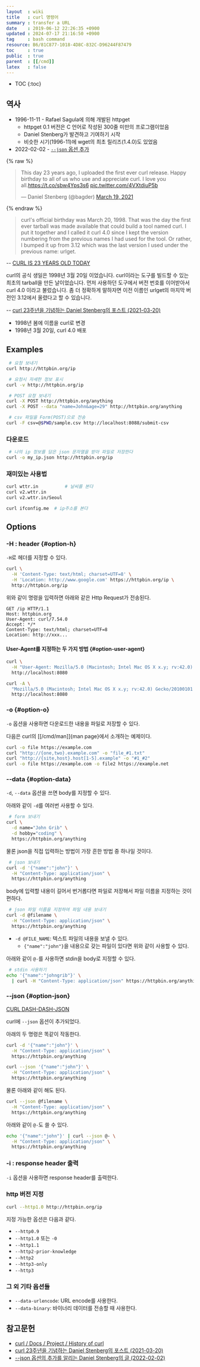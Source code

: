 ```yaml
---
layout  : wiki
title   : curl 명령어
summary : transfer a URL
date    : 2019-06-12 22:26:35 +0900
updated : 2024-07-17 21:16:50 +0900
tag     : bash command
resource: B6/81C877-1018-4D8C-832C-D96244F87479
toc     : true
public  : true
parent  : [[/cmd]]
latex   : false
---
```

* TOC
{:toc}

## 역사

- 1996-11-11 - Rafael Sagula에 의해 개발된 httpget
    - httpget 0.1 버전은 C 언어로 작성된 300줄 미만의 프로그램이었음
    - Daniel Stenberg가 발견하고 기여하기 시작
    - 비슷한 시기(1996-11)에 wget의 최초 릴리즈(1.4.0)도 있었음
- 2022-02-02 - [`--json` 옵션 추가]( https://daniel.haxx.se/blog/2022/02/02/curl-dash-dash-json/ )

{% raw %}
<blockquote class="twitter-tweet"><p lang="en" dir="ltr">This day 23 years ago, I uploaded the first ever curl release. Happy birthday to all of us who use and appreciate curl. I love you all.<a href="https://t.co/sbw4Yps3s6">https://t.co/sbw4Yps3s6</a> <a href="https://t.co/4VXtdiuP5b">pic.twitter.com/4VXtdiuP5b</a></p>&mdash; Daniel Stenberg (@bagder) <a href="https://twitter.com/bagder/status/1373047807876153349?ref_src=twsrc%5Etfw">March 19, 2021</a></blockquote> <script async src="https://platform.twitter.com/widgets.js" charset="utf-8"></script>
{% endraw %}

> curl's official birthday was March 20, 1998. That was the day the first ever tarball was made available that could build a tool named curl. I put it together and I called it curl 4.0 since I kept the version numbering from the previous names I had used for the tool. Or rather, I bumped it up from 3.12 which was the last version I used under the previous name: urlget.
>
-- [CURL IS 23 YEARS OLD TODAY]( https://daniel.haxx.se/blog/2021/03/20/curl-is-23-years-old-today/ )
>
curl의 공식 생일은 1998년 3월 20일 이었습니다. curl이라는 도구를 빌드할 수 있는 최초의 tarball을 만든 날이었습니다. 먼저 사용하던 도구에서 버전 번호를 이어받아서 curl 4.0 이라고 불렀습니다. 좀 더 정확하게 말하자면 이전 이름인 urlget의 마지막 버전인 3.12에서 올렸다고 할 수 있습니다.
>
-- [curl 23주년을 기념하는 Daniel Stenberg의 포스트 (2021-03-20)]( https://daniel.haxx.se/blog/2021/03/20/curl-is-23-years-old-today/ )

- 1998년 봄에 이름을 curl로 변경
- 1998년 3월 20일, curl 4.0 배포

## Examples
```sh
 # 요청 보내기
curl http://httpbin.org/ip

 # 요청시 자세한 정보 표시
curl -v http://httpbin.org/ip
```

```sh
 # POST 요청 보내기
curl -X POST http://httpbin.org/anything
curl -X POST --data "name=John&age=29" http://httpbin.org/anything

 # csv 파일을 Form(POST)으로 전송
curl -F csv=@$PWD/sample.csv http://localhost:8088/submit-csv
```

### 다운로드
```sh
 # 나의 ip 정보를 담은 json 문자열을 받아 파일로 저장한다
curl -o my_ip.json http://httpbin.org/ip
```

### 재미있는 사용법
```sh
curl wttr.in          # 날씨를 본다
curl v2.wttr.in
curl v2.wttr.in/Seoul

curl ifconfig.me  # ip주소를 본다
```

## Options

### -H : header {#option-h}

`-H`로 헤더를 지정할 수 있다.

```sh
curl \
  -H 'Content-Type: text/html; charset=UTF=8' \
  -H 'Location: http://www.google.com' https://httpbin.org/ip \
  http://httpbin.org/ip
```

위와 같이 명령을 입력하면 아래와 같은 Http Request가 전송된다.

```text
GET /ip HTTP/1.1
Host: httpbin.org
User-Agent: curl/7.54.0
Accept: */*
Content-Type: text/html; charset=UTF=8
Location: http://xxx...
```

#### User-Agent를 지정하는 두 가지 방법 {#option-user-agent}

```sh
curl \
  -H "User-Agent: Mozilla/5.0 (Macintosh; Intel Mac OS X x.y; rv:42.0) Gecko/20100101 Firefox/42.0" \
  http://localhost:8080

curl -A \
  "Mozilla/5.0 (Macintosh; Intel Mac OS X x.y; rv:42.0) Gecko/20100101 Firefox/42.0" \
  http://localhost:8080
```

### -o {#option-o}

`-o` 옵션을 사용하면 다운로드한 내용을 파일로 저장할 수 있다.

다음은 curl의 [[/cmd/man]]{man page}에서 소개하는 예제이다.

```sh
curl -o file https://example.com
curl "http://{one,two}.example.com" -o "file_#1.txt"
curl "http://{site,host}.host[1-5].example" -o "#1_#2"
curl -o file https://example.com -o file2 https://example.net
```

### \--data {#option-data}

`-d`, `--data` 옵션을 쓰면 body를 지정할 수 있다.

아래와 같이 `-d`를 여러번 사용할 수 있다.

```sh
 # form 보내기
curl \
  -d name="John Grib" \
  -d hobby="coding" \
  https://httpbin.org/anything
```

물론 json을 직접 입력하는 방법이 가장 흔한 방법 중 하나일 것이다.

```sh
 # json 보내기
curl -d '{"name":"john"}' \
  -H "Content-Type: application/json" \
  https://httpbin.org/anything
```

body에 입력할 내용이 길어서 번거롭다면 파일로 저장해서 파일 이름을 지정하는 것이 편하다.

```sh
 # json 파일 이름을 지정하여 파일 내용 보내기
curl -d @filename \
  -H "Content-Type: application/json" \
  https://httpbin.org/anything
```

- `-d @FILE_NAME`: 텍스트 파일의 내용을 보낼 수 있다.
    - `{"name":"john"}`을 내용으로 갖는 파일이 있다면 위와 같이 사용할 수 있다.

아래와 같이 `@-`를 사용하면 stdin을 body로 지정할 수 있다.

```sh
 # stdin 사용하기
echo '{"name":"johngrib"}' \
  | curl -H "Content-Type: application/json" https://httpbin.org/anything -d @-
```

### \--json {#option-json}

[CURL DASH-DASH-JSON]( https://daniel.haxx.se/blog/2022/02/02/curl-dash-dash-json/ )

curl에 `--json` 옵션이 추가되었다.

아래의 두 명령은 똑같이 작동한다.

```sh
curl -d '{"name":"john"}' \
  -H "Content-Type: application/json" \
  https://httpbin.org/anything
```

```sh
curl --json '{"name":"john"}' \
  -H "Content-Type: application/json" \
  https://httpbin.org/anything
```

물론 아래와 같이 해도 된다.

```sh
curl --json @filename \
  -H "Content-Type: application/json" \
  https://httpbin.org/anything
```

아래와 같이 `@-`도 쓸 수 있다.

```sh
echo '{"name":"john"}' | curl --json @- \
  -H "Content-Type: application/json" \
  https://httpbin.org/anything
```

### -i : response header 출력

`-i` 옵션을 사용하면 response header를 출력한다.


### http 버전 지정

```sh
curl --http1.0 http://httpbin.org/ip
```

지정 가능한 옵션은 다음과 같다.

- `--http0.9`
- `--http1.0` 또는 `-0`
- `--http1.1`
- `--http2-prior-knowledge`
- `--http2`
- `--http3-only`
- `--http3`


### 그 외 기타 옵션들

- `--data-urlencode`: URL encode를 사용한다.
- `--data-binary`: 바이너리 데이터를 전송할 때 사용한다.



## 참고문헌

- [curl / Docs / Project / History of curl][curl-history]
- [curl 23주년을 기념하는 Daniel Stenberg의 포스트 (2021-03-20)]( https://daniel.haxx.se/blog/2021/03/20/curl-is-23-years-old-today/ )
- [--json 옵션의 추가를 알리는 Daniel Stenberg의 글 (2022-02-02)]( https://daniel.haxx.se/blog/2022/02/02/curl-dash-dash-json/ )

[curl-history]: https://curl.se/docs/history.html
[curl-23]: https://daniel.haxx.se/blog/2021/03/20/curl-is-23-years-old-today/

